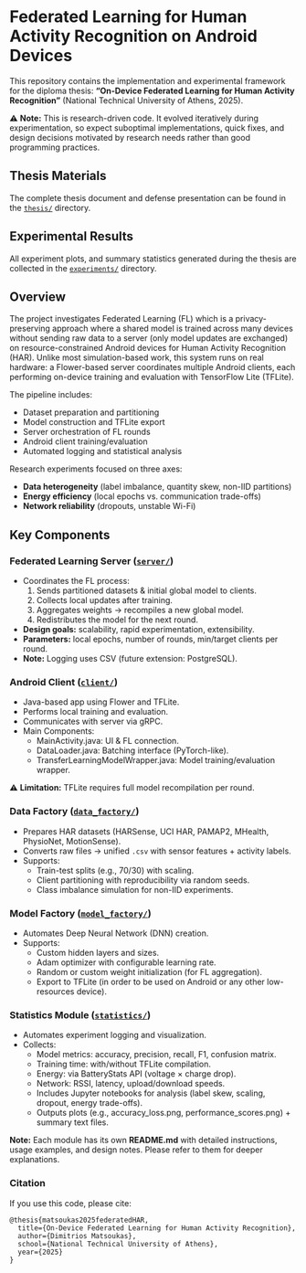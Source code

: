 # Federated Learning for Human Activity Recognition on Android Devices

This repository contains the implementation and experimental framework for the diploma thesis:  **“On-Device Federated Learning for Human Activity Recognition”** (National Technical University of Athens, 2025).

⚠️ **Note:** This is research-driven code. It evolved iteratively during experimentation, so expect suboptimal implementations, quick fixes, and design decisions motivated by research needs rather than good programming practices.

## Thesis Materials
The complete thesis document and defense presentation can be found in the [`thesis/`](./thesis) directory.

## Experimental Results
All experiment plots, and summary statistics generated during the thesis are collected in the [`experiments/`](./experiments) directory.

## Overview

The project investigates Federated Learning (FL) which is a privacy-preserving approach where a shared model is trained across many devices without sending raw data to a server (only model updates are exchanged) on resource-constrained Android devices for Human Activity Recognition (HAR). Unlike most simulation-based work, this system runs on real hardware: a Flower-based server coordinates multiple Android clients, each performing on-device training and evaluation with TensorFlow Lite (TFLite).

The pipeline includes:
- Dataset preparation and partitioning
- Model construction and TFLite export
- Server orchestration of FL rounds
- Android client training/evaluation
- Automated logging and statistical analysis

Research experiments focused on three axes:
- **Data heterogeneity** (label imbalance, quantity skew, non-IID partitions)
- **Energy efficiency** (local epochs vs. communication trade-offs)
- **Network reliability** (dropouts, unstable Wi-Fi)

## Key Components

### Federated Learning Server ([`server/`](./server))
- Coordinates the FL process:
  1. Sends partitioned datasets & initial global model to clients.
  2. Collects local updates after training.
  3. Aggregates weights → recompiles a new global model.
  4. Redistributes the model for the next round.
- **Design goals:** scalability, rapid experimentation, extensibility.  
- **Parameters:** local epochs, number of rounds, min/target clients per round.  
- **Note:** Logging uses CSV (future extension: PostgreSQL).

### Android Client ([`client/`](./client))
- Java-based app using Flower and TFLite.
- Performs local training and evaluation.
- Communicates with server via gRPC.
- Main Components:
  - MainActivity.java: UI & FL connection.
  - DataLoader.java: Batching interface (PyTorch-like).
  - TransferLearningModelWrapper.java: Model training/evaluation wrapper.
  
⚠️ **Limitation:** TFLite requires full model recompilation per round.

### Data Factory ([`data_factory/`](./data_factory))
- Prepares HAR datasets (HARSense, UCI HAR, PAMAP2, MHealth, PhysioNet, MotionSense).  
- Converts raw files → unified `.csv` with sensor features + activity labels.  
- Supports:
  - Train-test splits (e.g., 70/30) with scaling.
  - Client partitioning with reproducibility via random seeds.
  - Class imbalance simulation for non-IID experiments.  

### Model Factory ([`model_factory/`](./model_factory))
- Automates Deep Neural Network (DNN) creation.  
- Supports:
  - Custom hidden layers and sizes.
  - Adam optimizer with configurable learning rate.
  - Random or custom weight initialization (for FL aggregation).
  - Export to TFLite (in order to be used on Android or any other low-resources device).  


### Statistics Module ([`statistics/`](./statistics))
- Automates experiment logging and visualization.
- Collects:
  - Model metrics: accuracy, precision, recall, F1, confusion matrix.
  - Training time: with/without TFLite compilation.
  - Energy: via BatteryStats API (voltage × charge drop).
  - Network: RSSI, latency, upload/download speeds.
  - Includes Jupyter notebooks for analysis (label skew, scaling, dropout, energy trade-offs).
  - Outputs plots (e.g., accuracy_loss.png, performance_scores.png) + summary text files.

**Note:** Each module has its own **README.md** with detailed instructions, usage examples, and design notes. Please refer to them for deeper explanations.

### Citation

If you use this code, please cite:
```
@thesis{matsoukas2025federatedHAR,
  title={On-Device Federated Learning for Human Activity Recognition},
  author={Dimitrios Matsoukas},
  school={National Technical University of Athens},
  year={2025}
}
```
